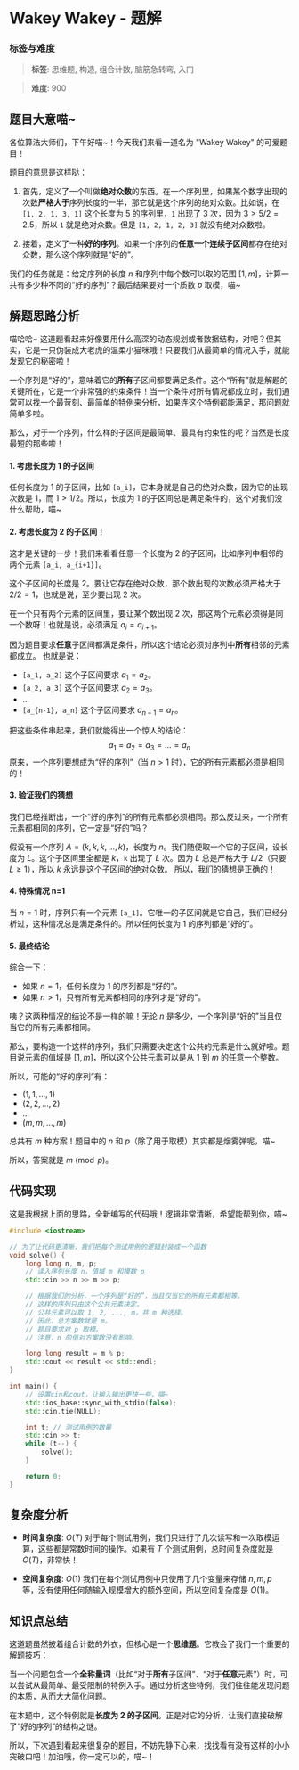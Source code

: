 # Wakey Wakey - 题解

### 标签与难度
> **标签**: 思维题, 构造, 组合计数, 脑筋急转弯, 入门

> **难度**: 900

## 题目大意喵~

各位算法大师们，下午好喵~！今天我们来看一道名为 "Wakey Wakey" 的可爱题目！

题目的意思是这样哒：
1.  首先，定义了一个叫做**绝对众数**的东西。在一个序列里，如果某个数字出现的次数**严格大于**序列长度的一半，那它就是这个序列的绝对众数。比如说，在 `[1, 2, 1, 3, 1]` 这个长度为 5 的序列里，`1` 出现了 3 次，因为 $3 > 5/2 = 2.5$，所以 `1` 就是绝对众数。但是 `[1, 2, 1, 2, 3]` 就没有绝对众数啦。

2.  接着，定义了一种**好的序列**。如果一个序列的**任意一个连续子区间**都存在绝对众数，那么这个序列就是“好的”。

我们的任务就是：给定序列的长度 $n$ 和序列中每个数可以取的范围 $[1, m]$，计算一共有多少种不同的“好的序列”？最后结果要对一个质数 $p$ 取模，喵~

## 解题思路分析

喵哈哈~ 这道题看起来好像要用什么高深的动态规划或者数据结构，对吧？但其实，它是一只伪装成大老虎的温柔小猫咪哦！只要我们从最简单的情况入手，就能发现它的秘密啦！

一个序列是“好的”，意味着它的**所有**子区间都要满足条件。这个“所有”就是解题的关键所在，它是一个非常强的约束条件！当一个条件对所有情况都成立时，我们通常可以找一个最苛刻、最简单的特例来分析，如果连这个特例都能满足，那问题就简单多啦。

那么，对于一个序列，什么样的子区间是最简单、最具有约束性的呢？当然是长度最短的那些啦！

#### 1. 考虑长度为 1 的子区间

任何长度为 1 的子区间，比如 `[a_i]`，它本身就是自己的绝对众数，因为它的出现次数是 1，而 $1 > 1/2$。所以，长度为 1 的子区间总是满足条件的，这个对我们没什么帮助，喵~

#### 2. 考虑长度为 2 的子区间！

这才是关键的一步！我们来看看任意一个长度为 2 的子区间，比如序列中相邻的两个元素 `[a_i, a_{i+1}]`。

这个子区间的长度是 2。要让它存在绝对众数，那个数出现的次数必须严格大于 $2/2 = 1$，也就是说，至少要出现 2 次。

在一个只有两个元素的区间里，要让某个数出现 2 次，那这两个元素必须得是同一个数呀！也就是说，必须满足 $a_i = a_{i+1}$。

因为题目要求**任意**子区间都满足条件，所以这个结论必须对序列中**所有**相邻的元素都成立。
也就是说：
- `[a_1, a_2]` 这个子区间要求 $a_1 = a_2$。
- `[a_2, a_3]` 这个子区间要求 $a_2 = a_3$。
- ...
- `[a_{n-1}, a_n]` 这个子区间要求 $a_{n-1} = a_n$。

把这些条件串起来，我们就能得出一个惊人的结论：
$$
a_1 = a_2 = a_3 = \dots = a_n
$$
原来，一个序列要想成为“好的序列”（当 $n>1$ 时），它的所有元素都必须是相同的！

#### 3. 验证我们的猜想

我们已经推断出，一个“好的序列”的所有元素都必须相同。那么反过来，一个所有元素都相同的序列，它一定是“好的”吗？

假设有一个序列 $A = (k, k, k, \dots, k)$，长度为 $n$。我们随便取一个它的子区间，设长度为 $L$。这个子区间里全都是 $k$，`k` 出现了 $L$ 次。因为 $L$ 总是严格大于 $L/2$（只要 $L \ge 1$），所以 $k$ 永远是这个子区间的绝对众数。
所以，我们的猜想是正确的！

#### 4. 特殊情况 n=1

当 $n=1$ 时，序列只有一个元素 `[a_1]`。它唯一的子区间就是它自己，我们已经分析过，这种情况总是满足条件的。所以任何长度为 1 的序列都是“好的”。

#### 5. 最终结论

综合一下：
- 如果 $n=1$，任何长度为 1 的序列都是“好的”。
- 如果 $n>1$，只有所有元素都相同的序列才是“好的”。

咦？这两种情况的结论不是一样的嘛！无论 $n$ 是多少，一个序列是“好的”当且仅当它的所有元素都相同。

那么，要构造一个这样的序列，我们只需要决定这个公共的元素是什么就好啦。题目说元素的值域是 $[1, m]$，所以这个公共元素可以是从 1 到 $m$ 的任意一个整数。

所以，可能的“好的序列”有：
- $(1, 1, \dots, 1)$
- $(2, 2, \dots, 2)$
- ...
- $(m, m, \dots, m)$

总共有 $m$ 种方案！题目中的 $n$ 和 $p$（除了用于取模）其实都是烟雾弹呢，喵~

所以，答案就是 $m \pmod p$。

## 代码实现

这是我根据上面的思路，全新编写的代码哦！逻辑非常清晰，希望能帮到你，喵~

```cpp
#include <iostream>

// 为了让代码更清晰，我们把每个测试用例的逻辑封装成一个函数
void solve() {
    long long n, m, p;
    // 读入序列长度 n，值域 m 和模数 p
    std::cin >> n >> m >> p;

    // 根据我们的分析，一个序列是“好的”，当且仅当它的所有元素都相等。
    // 这样的序列只由这个公共元素决定。
    // 公共元素可以取 1, 2, ..., m，共 m 种选择。
    // 因此，总方案数就是 m。
    // 题目要求对 p 取模。
    // 注意，n 的值对方案数没有影响。

    long long result = m % p;
    std::cout << result << std::endl;
}

int main() {
    // 设置cin和cout，让输入输出更快一些，喵~
    std::ios_base::sync_with_stdio(false);
    std::cin.tie(NULL);

    int t; // 测试用例的数量
    std::cin >> t;
    while (t--) {
        solve();
    }

    return 0;
}
```

## 复杂度分析

- **时间复杂度**: $O(T)$
  对于每个测试用例，我们只进行了几次读写和一次取模运算，这些都是常数时间的操作。如果有 $T$ 个测试用例，总时间复杂度就是 $O(T)$，非常快！

- **空间复杂度**: $O(1)$
  我们在每个测试用例中只使用了几个变量来存储 $n, m, p$ 等，没有使用任何随输入规模增大的额外空间，所以空间复杂度是 $O(1)$。

## 知识点总结

这道题虽然披着组合计数的外衣，但核心是一个**思维题**。它教会了我们一个重要的解题技巧：

当一个问题包含一个**全称量词**（比如“对于**所有**子区间”、“对于**任意**元素”）时，可以尝试从最简单、最受限制的特例入手。通过分析这些特例，我们往往能发现问题的本质，从而大大简化问题。

在本题中，这个特例就是**长度为 2 的子区间**。正是对它的分析，让我们直接破解了“好的序列”的结构之谜。

所以，下次遇到看起来很复杂的题目，不妨先静下心来，找找看有没有这样的小小突破口吧！加油哦，你一定可以的，喵~！